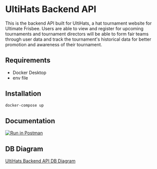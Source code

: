 # UltiHats Backend API

This is the backend API built for UltiHats, a hat tournament website for Ultimate Frisbee. Users are able to view and register for upcoming tournaments and tournament directors will be able to form fair teams through user data and track the tournament's historical data for better promotion and awareness of their tournament.

## Requirements

-   Docker Desktop
-   env file

## Installation

```bash
docker-compose up
```

## Documentation

[![Run in Postman](https://run.pstmn.io/button.svg)](https://app.getpostman.com/run-collection/428690dc8fed73a56a40)

## DB Diagram

[UltiHats Backend API DB Diagram](https://dbdiagram.io/d/6347b1e9f0018a1c5ff42435 'DB Diagram')
